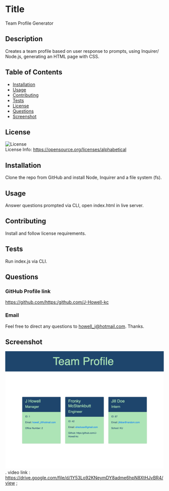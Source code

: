 
  # Title
Team Profile Generator

## Description
Creates a team profile based on user response to prompts,  using Inquirer/ Node.js, generating an HTML page with CSS.

## Table of Contents
* [Installation](#installation)
* [Usage](#usage)
* [Contributing](#contributing)
* [Tests](#tests)
* [License](#license)
* [Questions](#questions)
* [Screenshot](#screenshot)

## License
![License](https://img.shields.io/badge/license-MIT-green) <br />
License Info: https://opensource.org/licenses/alphabetical 

## Installation
Clone the repo from GitHub and install Node, Inquirer and a file system (fs).

## Usage
Answer questions prompted via CLI, open index.html in live server.

## Contributing
Install and follow license requirements.

## Tests
Run index.js via CLI.

## Questions 
### GitHub Profile link
https://github.com/https:/github.com/J-Howell-kc <br/>
### Email
Feel free to direct any questions to howell_j@hotmail.com. Thanks.

## Screenshot
![screenshot](127.0.0.1_5500_index.html.png). video link : https://drive.google.com/file/d/1Y53Lo92KNeymDY8adme6hpN8XtHJvBR4/view ;